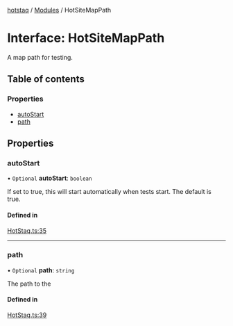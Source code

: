 [hotstaq](../README.md) / [Modules](../modules.md) / HotSiteMapPath

# Interface: HotSiteMapPath

A map path for testing.

## Table of contents

### Properties

- [autoStart](HotSiteMapPath.md#autostart)
- [path](HotSiteMapPath.md#path)

## Properties

### autoStart

• `Optional` **autoStart**: `boolean`

If set to true, this will start automatically when tests start.
The default is true.

#### Defined in

[HotStaq.ts:35](https://github.com/OurFreeLight/HotStaq/blob/3f2c5d8/src/HotStaq.ts#L35)

___

### path

• `Optional` **path**: `string`

The path to the

#### Defined in

[HotStaq.ts:39](https://github.com/OurFreeLight/HotStaq/blob/3f2c5d8/src/HotStaq.ts#L39)
